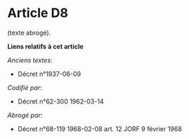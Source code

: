 # Article D8

(texte abrogé).

**Liens relatifs à cet article**

_Anciens textes_:

  - Décret n°1937-06-09

_Codifié par_:

  - Décret n°62-300 1962-03-14

_Abrogé par_:

  - Décret n°68-119 1968-02-08 art. 12 JORF 9 février 1968
